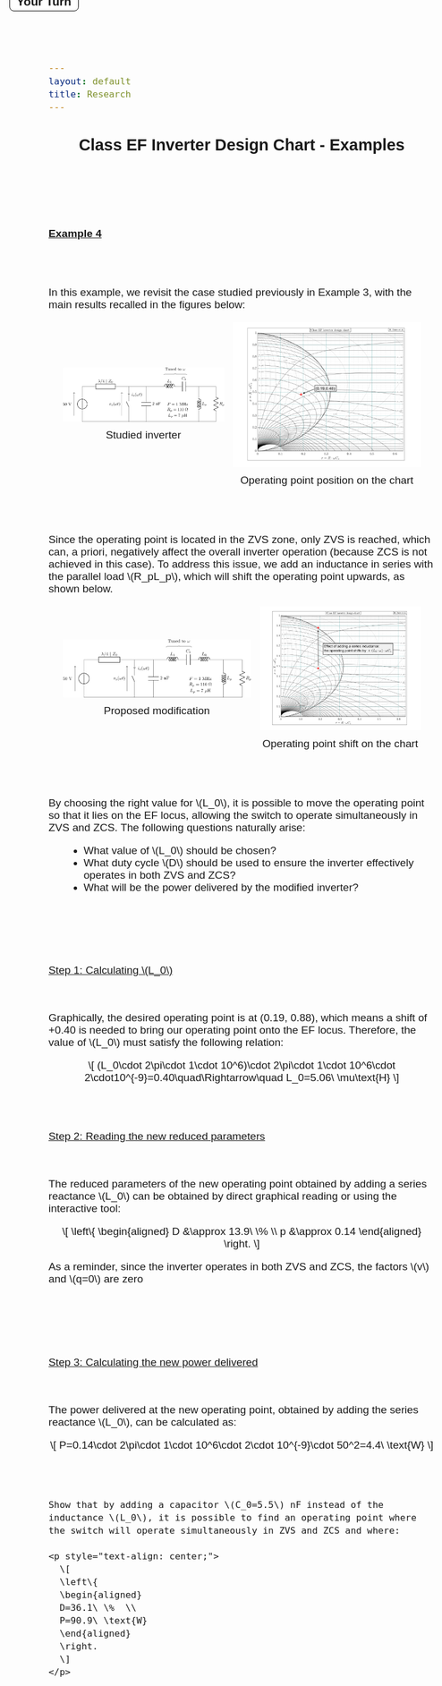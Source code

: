 ```yaml
---
layout: default
title: Research
---
```


<!-- Main title (Markdown or HTML possible) -->
<h2 style="text-align: center;">Class EF Inverter Design Chart - Examples</h2>

<script src="https://polyfill.io/v3/polyfill.min.js?features=es6"></script>
<script id="MathJax-script" async
        src="https://cdn.jsdelivr.net/npm/mathjax@3/es5/tex-mml-chtml.js">
</script>

<style>
  body {
    font-size: 1.2rem; /* or 18px, or 120% */
  }
</style>

<br><br><br><br>

<p><u><b>Example 4</b></u></p>
<br><br>
<p>In this example, we revisit the case studied previously in Example 3, with the main results recalled in the figures below:</p>
<div style="display: flex; justify-content: center; align-items: center; gap: 16px; margin: 20px 0;">
    <figure style="margin: 0; padding: 0; text-align: center;">
    <img src="/assets/img/EF_example/example_EF_circuit_3_p.svg" alt="Example_3_circuit" style="width: 30vw; max-width: 100%; height: auto;">
    <figcaption style="margin-top: 8px;">Studied inverter</figcaption>
  </figure>
  <figure style="margin: 0; padding: 0; text-align: center;">
    <img src="/assets/img/EF_example/EF_example_chart_3.svg" alt="Example_3_chart" style="width: 35vw; max-width: 100%; height: auto;">
    <figcaption style="margin-top: 8px;">Operating point position on the chart</figcaption>
  </figure>
</div>
<br><br>
<p>Since the operating point is located in the ZVS zone, only ZVS is reached, which can, a priori, negatively affect the overall inverter operation (because ZCS is not achieved in this case). To address this issue, we add an inductance in series with the parallel load \(R_pL_p\), which will shift the operating point upwards, as shown below.</p>
<div style="display: flex; justify-content: center; align-items: center; gap: 16px; margin: 20px 0;">
    <figure style="margin: 0; padding: 0; text-align: center;">
    <img src="/assets/img/EF_example/example_EF_circuit_4_L.svg" alt="Example_4_circuit_L" style="width: 35vw; max-width: 100%; height: auto;">
    <figcaption style="margin-top: 8px;">Proposed modification</figcaption>
  </figure>
  <figure style="margin: 0; padding: 0; text-align: center;">
        <img src="/assets/img/EF_example/EF_example_chart_4_L.svg" alt="Example_4_chart_L" style="width: 30vw; max-width: 100%; height: auto;">
    <figcaption style="margin-top: 8px;">Operating point shift on the chart</figcaption>
  </figure>
</div>
<br><br>
<p>By choosing the right value for \(L_0\), it is possible to move the operating point so that it lies on the EF locus, allowing the switch to operate simultaneously in ZVS and ZCS. The following questions naturally arise:</p>
<ul style="margin-left: 30px;">
  <li>What value of \(L_0\) should be chosen?</li>
  <li>What duty cycle \(D\) should be used to ensure the inverter effectively operates in both ZVS and ZCS?</li>
  <li>What will be the power delivered by the modified inverter?</li>
</ul>
<br><br><br><br>
<p><u>Step 1: Calculating \(L_0\)</u></p>
<br><br>
Graphically, the desired operating point is at (0.19, 0.88), which means a shift of +0.40 is needed to bring our operating point onto the EF locus. Therefore, the value of \(L_0\) must satisfy the following relation:
<p style="text-align: center;">
  \[
        (L_0\cdot 2\pi\cdot 1\cdot 10^6)\cdot 2\pi\cdot 1\cdot 10^6\cdot 2\cdot10^{-9}=0.40\quad\Rightarrow\quad L_0=5.06\ \mu\text{H}
\]
</p>
<br><br>
<p><u>Step 2: Reading the new reduced parameters</u></p>
<br><br>
The reduced parameters of the new operating point obtained by adding a series reactance \(L_0\) can be obtained by direct graphical reading or using the interactive tool:
<p style="text-align: center;">
  \[
\left\{
\begin{aligned}
D &\approx 13.9\ \%  \\
p &\approx 0.14
\end{aligned}
\right.
\]
</p>
<p>As a reminder, since the inverter operates in both ZVS and ZCS, the factors \(v\) and \(q=0\) are zero</p>
<br><br><br><br>
<p><u>Step 3: Calculating the new power delivered</u></p>
<br><br>
The power delivered at the new operating point, obtained by adding the series reactance \(L_0\), can be calculated as:
<p style="text-align: center;">
  \[
P=0.14\cdot 2\pi\cdot 1\cdot 10^6\cdot 2\cdot 10^{-9}\cdot 50^2=4.4\ \text{W}
\]
</p>
<br><br>
<html lang="en">
<head>
  <meta charset="UTF-8">
  <title>Your Turn</title>
  <style>
    body {
      font-family: Arial, sans-serif;
      margin: 40px;
    }

    .encadre-gris {
          background-color: #f0f0f0;
          padding: 30px 20px 20px 20px;
          width: 100%; /* au lieu de 100vw */
          box-sizing: border-box;
          border: 2px solid #000;
          position: relative;
        }


    .titre-integré {
      position: absolute;
      top: -14px; /* shift upwards */
      left: 20px;
      background-color: white;
      padding: 4px 12px;
      font-weight: bold;
      border: 1px solid #000;
      border-radius: 8px;
      font-size: 1.1em;
    }
  </style>
</head>

<body>

  <div class="encadre-gris">
    <div class="titre-integré">Your Turn</div>

    Show that by adding a capacitor \(C_0=5.5\) nF instead of the inductance \(L_0\), it is possible to find an operating point where the switch will operate simultaneously in ZVS and ZCS and where:

    <p style="text-align: center;">
      \[
      \left\{
      \begin{aligned}
      D=36.1\ \%  \\
      P=90.9\ \text{W}
      \end{aligned}
      \right.
      \]
    </p>
  </div>
  </body>



        
<!-- ================================= -->
<!-- MATHJAX LOADING FOR MATH -->
<!-- (place in the layout if you want globally) -->
<!-- ================================= -->
<script type="text/javascript" id="MathJax-script" async
  src="https://cdn.jsdelivr.net/npm/mathjax@3/es5/tex-mml-chtml.js">
</script>
